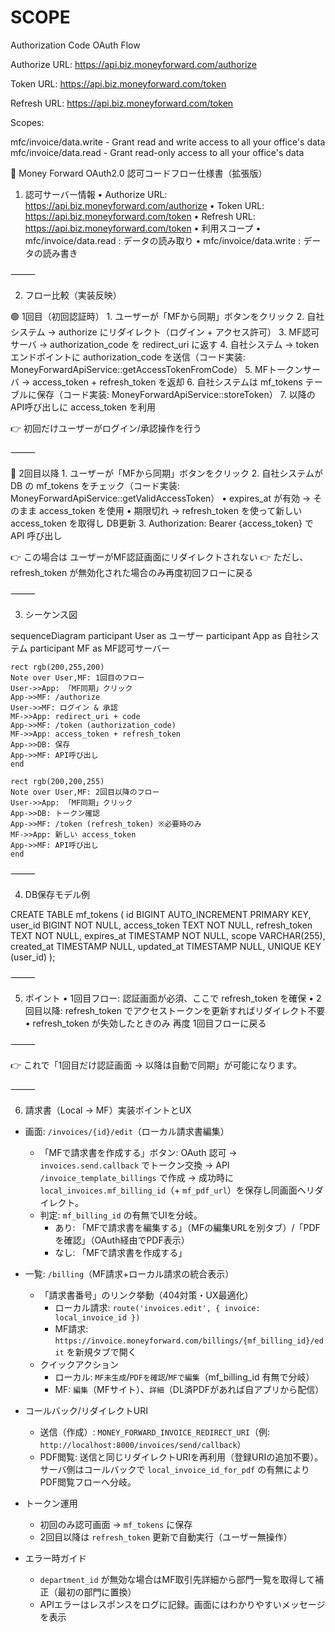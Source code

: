 # SCOPE

Authorization Code OAuth Flow

Authorize URL: https://api.biz.moneyforward.com/authorize

Token URL: https://api.biz.moneyforward.com/token

Refresh URL: https://api.biz.moneyforward.com/token

Scopes:

mfc/invoice/data.write - Grant read and write access to all your office's data
mfc/invoice/data.read - Grant read-only access to all your office's data


📘 Money Forward OAuth2.0 認可コードフロー仕様書（拡張版）

1. 認可サーバー情報
	•	Authorize URL: https://api.biz.moneyforward.com/authorize
	•	Token URL: https://api.biz.moneyforward.com/token
	•	Refresh URL: https://api.biz.moneyforward.com/token
	•	利用スコープ
	•	mfc/invoice/data.read : データの読み取り
	•	mfc/invoice/data.write : データの読み書き

⸻

2. フロー比較（実装反映）

🟢 1回目（初回認証時）
	1.	ユーザーが「MFから同期」ボタンをクリック
	2.	自社システム → authorize にリダイレクト（ログイン + アクセス許可）
	3.	MF認可サーバ → authorization_code を redirect_uri に返す
4.	自社システム → token エンドポイントに authorization_code を送信（コード実装: MoneyForwardApiService::getAccessTokenFromCode）
5.	MFトークンサーバ → access_token + refresh_token を返却
6.	自社システムは mf_tokens テーブルに保存（コード実装: MoneyForwardApiService::storeToken）
	7.	以降のAPI呼び出しに access_token を利用

👉 初回だけユーザーがログイン/承認操作を行う

⸻

🔵 2回目以降
	1.	ユーザーが「MFから同期」ボタンをクリック
2.	自社システムが DB の mf_tokens をチェック（コード実装: MoneyForwardApiService::getValidAccessToken）
	•	expires_at が有効 → そのまま access_token を使用
	•	期限切れ → refresh_token を使って新しい access_token を取得し DB更新
	3.	Authorization: Bearer {access_token} で API 呼び出し

👉 この場合は ユーザーがMF認証画面にリダイレクトされない
👉 ただし、refresh_token が無効化された場合のみ再度初回フローに戻る

⸻

3. シーケンス図

sequenceDiagram
    participant User as ユーザー
    participant App as 自社システム
    participant MF as MF認可サーバー

    rect rgb(200,255,200)
    Note over User,MF: 1回目のフロー
    User->>App: 「MF同期」クリック
    App->>MF: /authorize
    User->>MF: ログイン & 承認
    MF->>App: redirect_uri + code
    App->>MF: /token (authorization_code)
    MF->>App: access_token + refresh_token
    App->>DB: 保存
    App->>MF: API呼び出し
    end

    rect rgb(200,200,255)
    Note over User,MF: 2回目以降のフロー
    User->>App: 「MF同期」クリック
    App->>DB: トークン確認
    App->>MF: /token (refresh_token) ※必要時のみ
    MF->>App: 新しい access_token
    App->>MF: API呼び出し
    end


⸻

4. DB保存モデル例

CREATE TABLE mf_tokens (
  id BIGINT AUTO_INCREMENT PRIMARY KEY,
  user_id BIGINT NOT NULL,
  access_token TEXT NOT NULL,
  refresh_token TEXT NOT NULL,
  expires_at TIMESTAMP NOT NULL,
  scope VARCHAR(255),
  created_at TIMESTAMP NULL,
  updated_at TIMESTAMP NULL,
  UNIQUE KEY (user_id)
);


⸻

5. ポイント
	•	1回目フロー: 認証画面が必須、ここで refresh_token を確保
	•	2回目以降: refresh_token でアクセストークンを更新すればリダイレクト不要
	•	refresh_token が失効したときのみ 再度 1回目フローに戻る

⸻

👉 これで「1回目だけ認証画面 → 以降は自動で同期」が可能になります。

⸻

6. 請求書（Local → MF）実装ポイントとUX

- 画面: `/invoices/{id}/edit`（ローカル請求書編集）
  - 「MFで請求書を作成する」ボタン: OAuth 認可 → `invoices.send.callback` でトークン交換 → API `/invoice_template_billings` で作成 → 成功時に `local_invoices.mf_billing_id`（+ `mf_pdf_url`）を保存し同画面へリダイレクト。
  - 判定: `mf_billing_id` の有無でUIを分岐。
    - あり: 「MFで請求書を編集する」（MFの編集URLを別タブ）/「PDFを確認」（OAuth経由でPDF表示）
    - なし: 「MFで請求書を作成する」

- 一覧: `/billing`（MF請求+ローカル請求の統合表示）
  - 「請求書番号」のリンク挙動（404対策・UX最適化）
    - ローカル請求: `route('invoices.edit', { invoice: local_invoice_id })`
    - MF請求: `https://invoice.moneyforward.com/billings/{mf_billing_id}/edit` を新規タブで開く
  - クイックアクション
    - ローカル: `MF未生成`/`PDFを確認`/`MFで編集`（mf_billing_id 有無で分岐）
    - MF: `編集`（MFサイト）、`詳細`（DL済PDFがあれば自アプリから配信）

- コールバック/リダイレクトURI
  - 送信（作成）: `MONEY_FORWARD_INVOICE_REDIRECT_URI`（例: `http://localhost:8000/invoices/send/callback`）
  - PDF閲覧: 送信と同じリダイレクトURIを再利用（登録URIの追加不要）。サーバ側はコールバックで `local_invoice_id_for_pdf` の有無によりPDF閲覧フローへ分岐。

- トークン運用
  - 初回のみ認可画面 → `mf_tokens` に保存
  - 2回目以降は `refresh_token` 更新で自動実行（ユーザー無操作）

- エラー時ガイド
  - `department_id` が無効な場合はMF取引先詳細から部門一覧を取得して補正（最初の部門に置換）
  - APIエラーはレスポンスをログに記録。画面にはわかりやすいメッセージを表示
